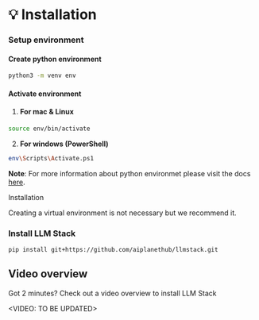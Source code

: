 # 💡 Installation

### Setup environment

#### Create python environment

```bash
python3 -m venv env
```

#### Activate environment

1. #### **For mac & Linux**

```bash
source env/bin/activate
```

2. **For windows (PowerShell)**

```bash
env\Scripts\Activate.ps1
```

**Note**: For more information about python environmet please visit the docs [here](https://docs.python.org/3/library/venv.html#creating-virtual-environments).

Installation

Creating a virtual environment is not necessary but we recommend it.

### Install LLM Stack

```
pip install git+https://github.com/aiplanethub/llmstack.git
```

## Video overview

Got 2 minutes? Check out a video overview to install LLM Stack

\<VIDEO: TO BE UPDATED>

